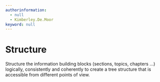 ```yaml
---
authorinformation:
  - null
  - Kimberley.De.Moor
keyword: null
---
```


# Structure

Structure the information building blocks \(sections, topics, chapters …\) logically, consistently and coherently to create a tree structure that is accessible from different points of view.


